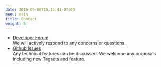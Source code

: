 ```yaml
---
date: 2016-09-08T15:15:41-07:00
menu: main
title: Contact
weight: 5
---
```


* [Developer Forum](https://groups.google.com/d/forum/brickschema)  
We will actively respond to any concerns or questions.
* [Github Issues](https://github.com/BuildSysUniformMetadata/GroundTruth/issues)  
Any technical features can be discussed. We welcome any proposals including new Tagsets and feature.
